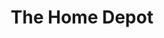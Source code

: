 ---
title: "The Home Depot"
url: /corpus-christi/the-home-depot-south-padre-island-drive/
shop: Baumarkt
---